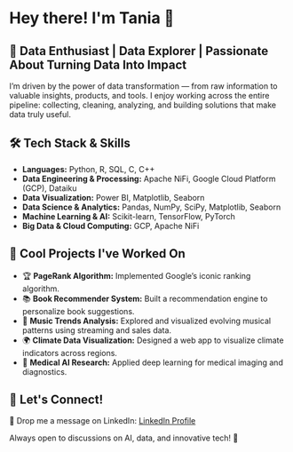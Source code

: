 # Hey there! I'm Tania 👋

## 🚀 Data Enthusiast | Data Explorer | Passionate About Turning Data Into Impact  
I’m driven by the power of data transformation — from raw information to valuable insights, products, and tools. I enjoy working across the entire pipeline: collecting, cleaning, analyzing, and building solutions that make data truly useful.

## 🛠 Tech Stack & Skills
- **Languages:** Python, R, SQL, C, C++  
- **Data Engineering & Processing:** Apache NiFi, Google Cloud Platform (GCP), Dataiku
- **Data Visualization:** Power BI, Matplotlib, Seaborn  
- **Data Science & Analytics:** Pandas, NumPy, SciPy, Matplotlib, Seaborn  
- **Machine Learning & AI:** Scikit-learn, TensorFlow, PyTorch  
- **Big Data & Cloud Computing:** GCP, Apache NiFi  

## 🔎 Cool Projects I've Worked On
- 🏆 **PageRank Algorithm:** Implemented Google’s iconic ranking algorithm.  
- 📚 **Book Recommender System:** Built a recommendation engine to personalize book suggestions.  
- 🎵 **Music Trends Analysis:** Explored and visualized evolving musical patterns using streaming and sales data.  
- 🌍 **Climate Data Visualization:** Designed a web app to visualize climate indicators across regions.  
- 🏥 **Medical AI Research:** Applied deep learning for medical imaging and diagnostics.  

## 💬 Let's Connect!
📩 Drop me a message on LinkedIn: [LinkedIn Profile](https://www.linkedin.com/in/tania-mendes-dias/)

Always open to discussions on AI, data, and innovative tech! 🚀
